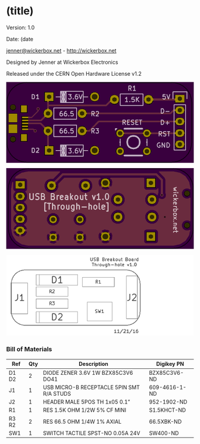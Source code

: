 # (title)


Version: 1.0

Date: (date

jenner@wickerbox.net - http://wickerbox.net

Designed by Jenner at Wickerbox Electronics



Released under the CERN Open Hardware License v1.2

![](preview.png)

![](assembly.png)

### Bill of Materials

<!--- bom start --->
|Ref|Qty|Description|Digikey PN|
|---|---|-----------|------|
|D1 D2|2|DIODE ZENER 3.6V 1W BZX85C3V6 DO41|BZX85C3V6-ND|
|J1|1|USB MICRO-B RECEPTACLE 5PIN SMT R/A STUDS|609-4616-1-ND|
|J2|1|HEADER MALE 5POS TH 1x05 0.1”|952-1902-ND|
|R1|1|RES 1.5K OHM 1/2W 5% CF MINI|S1.5KHCT-ND|
|R3 R2|2|RES 66.5 OHM 1/4W 1% AXIAL|66.5XBK-ND|
|SW1|1| SWITCH TACTILE SPST-NO 0.05A 24V |SW400-ND|


<!--- bom end --->
